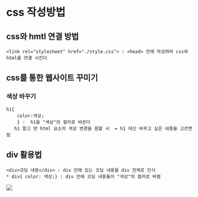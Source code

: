 # css 작성방법 
## css와 hmtl 연결 방법 
    <link rel="stylesheet" href="./style.css"> : <head> 전에 작성하여 css와 html를 연결 시킨다 
## css를 통한 웹사이트 꾸미기 
### 색상 바꾸기 
    h1{
        color:색상;
        } :  h1을 "색상"의 컬러로 바꾼다 
       h1 말고 딴 html 요소의 색상 변경을 원할 시  = h1 대신 바꾸고 싶은 내용을 고르면 됨  
## div 활용법 
    <div>코딩 내용</div> : div 안에 있는 코딩 내용을 div 전체로 인식 
    * div{ color: 색상;} : div 안에 코딩 내용들이 "색상"의 컬러로 바뀜
<img src="./img/box.png">